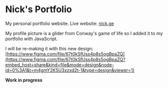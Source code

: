 # Nick's Portfolio
My personal portfolio website.
Live website: [nick.ge](https://nick.ge/)

My profile picture is a glider from Conway's game of life so I added it to my portfolio with JavaScript.

I will be re-making it with this new design: [https://www.figma.com/file/67t0kSfUss4p8s5ogBpaZQ](https://www.figma.com/file/67t0kSfUss4p8s5ogBpaZQ?embed_host=share&kind=file&mode=design&node-id=0%3A1&t=m4gmY2K5U3xzxd2t-1&type=design&viewer=1)

**Work in progress**
